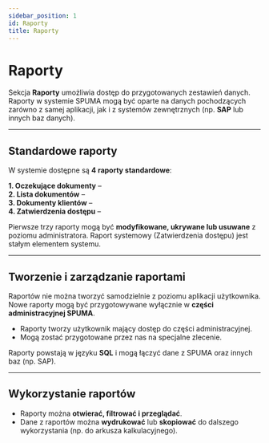 ```yaml
---
sidebar_position: 1
id: Raporty
title: Raporty
---
```


# Raporty

Sekcja **Raporty** umożliwia dostęp do przygotowanych zestawień danych. Raporty w systemie SPUMA mogą być oparte na danych pochodzących zarówno z samej aplikacji, jak i z systemów zewnętrznych (np. **SAP** lub innych baz danych).  

---

## Standardowe raporty

W systemie dostępne są **4 raporty standardowe**:

**1. Oczekujące dokumenty** –  
**2. Lista dokumentów** –  
**3. Dokumenty klientów** –  
**4. Zatwierdzenia dostępu** – 


Pierwsze trzy raporty mogą być **modyfikowane, ukrywane lub usuwane** z poziomu administratora. 
Raport systemowy (Zatwierdzenia dostępu) jest stałym elementem systemu.

---
## Tworzenie i zarządzanie raportami

Raportów nie można tworzyć samodzielnie z poziomu aplikacji użytkownika.  
Nowe raporty mogą być przygotowywane wyłącznie w **części administracyjnej SPUMA**.  

- Raporty tworzy użytkownik mający dostęp do części administracyjnej.  
- Mogą zostać przygotowane przez nas na specjalne zlecenie.  

Raporty powstają w języku **SQL** i mogą łączyć dane z SPUMA oraz innych baz (np. SAP).

---
## Wykorzystanie raportów

- Raporty można **otwierać, filtrować i przeglądać**.  
- Dane z raportów można **wydrukować** lub **skopiować** do dalszego wykorzystania (np. do arkusza kalkulacyjnego).  
